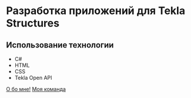 # Разработка приложений для Tekla Structures

## Использование технологии

- C#
- HTML
- CSS
- Tekla Open API

[О бо мне!](https://spb.hh.ru/applicant/resumes/view?resume=9786b3c9ff030cd2390039ed1f57684e4b6131)
[Моя команда](https://lenmontage.ru/directions/project-department)
